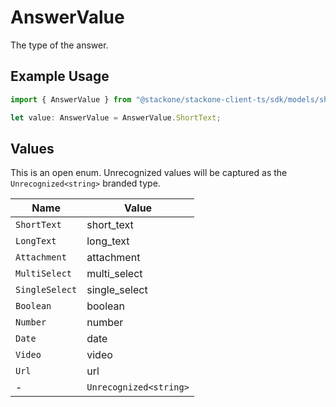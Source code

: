 # AnswerValue

The type of the answer.

## Example Usage

```typescript
import { AnswerValue } from "@stackone/stackone-client-ts/sdk/models/shared";

let value: AnswerValue = AnswerValue.ShortText;
```

## Values

This is an open enum. Unrecognized values will be captured as the `Unrecognized<string>` branded type.

| Name                   | Value                  |
| ---------------------- | ---------------------- |
| `ShortText`            | short_text             |
| `LongText`             | long_text              |
| `Attachment`           | attachment             |
| `MultiSelect`          | multi_select           |
| `SingleSelect`         | single_select          |
| `Boolean`              | boolean                |
| `Number`               | number                 |
| `Date`                 | date                   |
| `Video`                | video                  |
| `Url`                  | url                    |
| -                      | `Unrecognized<string>` |